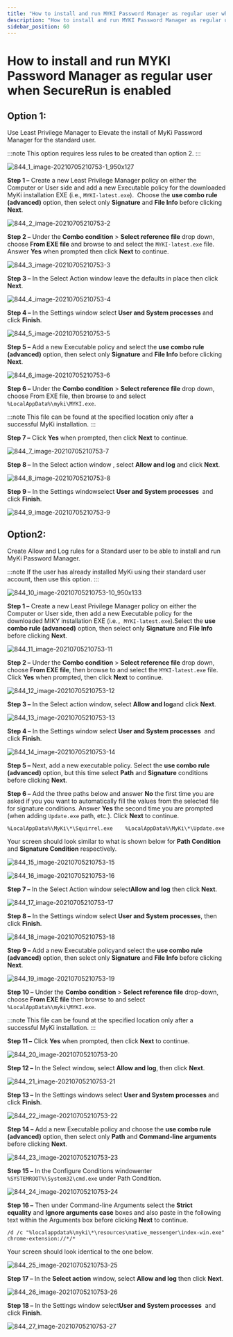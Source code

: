 ```yaml
---
title: "How to install and run MYKI Password Manager as regular user when SecureRun is enabled"
description: "How to install and run MYKI Password Manager as regular user when SecureRun is enabled"
sidebar_position: 60
---
```


# How to install and run MYKI Password Manager as regular user when SecureRun is enabled

## Option 1:

Use Least Privilege Manager to Elevate the install of MyKi Password Manager for the standard user.

:::note
This option requires less rules to be created than option 2.
:::


![844_1_image-20210705210753-1_950x127](/images/endpointpolicymanager/leastprivilege/securerun/844_1_image-20210705210753-1_950x127.webp)

**Step 1 –** Create a new Least Privilege Manager policy on either the Computer or User side and add
a new Executable policy for the downloaded MyKi installation EXE (i.e., `MYKI-latest.exe`).  Choose
the **use combo rule (advanced)** option, then select only **Signature** and **File Info** before
clicking **Next**.

![844_2_image-20210705210753-2](/images/endpointpolicymanager/leastprivilege/securerun/844_2_image-20210705210753-2.webp)

**Step 2 –** Under the **Combo condition** > **Select reference file** drop down, choose **From EXE
file** and browse to and select the `MYKI-latest.exe` file. Answer **Yes** when prompted then click
**Next** to continue.

![844_3_image-20210705210753-3](/images/endpointpolicymanager/leastprivilege/securerun/844_3_image-20210705210753-3.webp)

**Step 3 –** In the Select Action window leave the defaults in place then click **Next**.

![844_4_image-20210705210753-4](/images/endpointpolicymanager/leastprivilege/securerun/844_4_image-20210705210753-4.webp)

**Step 4 –** In the Settings window select **User and System processes** and click **Finish**.

![844_5_image-20210705210753-5](/images/endpointpolicymanager/leastprivilege/securerun/844_5_image-20210705210753-5.webp)

**Step 5 –** Add a new Executable policy and select the **use combo rule (advanced)** option, then
select only **Signature** and **File Info** before clicking **Next**.

![844_6_image-20210705210753-6](/images/endpointpolicymanager/leastprivilege/securerun/844_2_image-20210705210753-2.webp)

**Step 6 –** Under the **Combo condition** > **Select reference file** drop down, choose From EXE
file, then browse to and select `%LocalAppData%\myki\MYKI.exe`.

:::note
This file can be found at the specified location only after a successful MyKi
installation.
:::


**Step 7 –** Click **Yes** when prompted, then click **Next** to continue.

![844_7_image-20210705210753-7](/images/endpointpolicymanager/leastprivilege/securerun/844_3_image-20210705210753-3.webp)

**Step 8 –** In the Select action window , select **Allow and log** and click **Next**.

![844_8_image-20210705210753-8](/images/endpointpolicymanager/leastprivilege/securerun/844_8_image-20210705210753-8.webp)

**Step 9 –** In the Settings windowselect **User and System processes**  and click **Finish**.

![844_9_image-20210705210753-9](/images/endpointpolicymanager/leastprivilege/securerun/844_9_image-20210705210753-9.webp)

## Option2:

Create Allow and Log rules for a Standard user to be able to install and run MyKi Password Manager.

:::note
If the user has already installed MyKi using their standard user account, then use this
option.
:::


![844_10_image-20210705210753-10_950x133](/images/endpointpolicymanager/leastprivilege/securerun/844_10_image-20210705210753-10_950x133.webp)

**Step 1 –** Create a new Least Privilege Manager policy on either the Computer or User side, then
add a new Executable policy for the downloaded MIKY installation EXE
(i.e.`, MYKI-latest.exe`).Select the **use combo rule (advanced)** option, then select only
**Signature** and **File Info** before clicking **Next**.

![844_11_image-20210705210753-11](/images/endpointpolicymanager/leastprivilege/securerun/844_2_image-20210705210753-2.webp)

**Step 2 –** Under the **Combo condition** > **Select reference file** drop down, choose **From EXE
file**, then browse to and select the `MYKI-latest.exe` file. Click **Yes** when prompted, then
click **Next** to continue.

![844_12_image-20210705210753-12](/images/endpointpolicymanager/leastprivilege/securerun/844_3_image-20210705210753-3.webp)

**Step 3 –** In the Select action window, select **Allow and log**and click **Next**.

![844_13_image-20210705210753-13](/images/endpointpolicymanager/leastprivilege/securerun/844_8_image-20210705210753-8.webp)

**Step 4 –** In the Settings window select **User and System processes**  and click **Finish**.

![844_14_image-20210705210753-14](/images/endpointpolicymanager/leastprivilege/securerun/844_14_image-20210705210753-14.webp)

**Step 5 –** Next, add a new executable policy. Select the **use combo rule (advanced)** option, but
this time select **Path** and **Signature** conditions before clicking **Next**.

**Step 6 –** Add the three paths below and answer **No** the first time you are asked if you you
want to automatically fill the values from the selected file for signature conditions. Answer
**Yes** the second time you are prompted (when adding `Update.exe` path, etc.). Click **Next** to
continue.

```
%LocalAppData%\MyKi\*\Squirrel.exe    %LocalAppData%\MyKi\*\Update.exe    %LocalAppData%\myki\Update.exe
```

Your screen should look similar to what is shown below for **Path Condition** and **Signature
Condition** respectively.

![844_15_image-20210705210753-15](/images/endpointpolicymanager/leastprivilege/securerun/844_15_image-20210705210753-15.webp)

![844_16_image-20210705210753-16](/images/endpointpolicymanager/leastprivilege/securerun/844_16_image-20210705210753-16.webp)

**Step 7 –** In the Select Action window select**Allow and log** then click **Next**.

![844_17_image-20210705210753-17](/images/endpointpolicymanager/leastprivilege/securerun/844_8_image-20210705210753-8.webp)

**Step 8 –** In the Settings window select **User and System processes**, then click **Finish**.

![844_18_image-20210705210753-18](/images/endpointpolicymanager/leastprivilege/securerun/844_18_image-20210705210753-18.webp)

**Step 9 –** Add a new Executable policyand select the **use combo rule (advanced)** option, then
select only **Signature** and **File Info** before clicking **Next**.

![844_19_image-20210705210753-19](/images/endpointpolicymanager/leastprivilege/securerun/844_2_image-20210705210753-2.webp)

**Step 10 –** Under the **Combo condition** > **Select reference file** drop-down, choose **From EXE
file** then browse to and select `%LocalAppData%\myki\MYKI.exe`.

:::note
This file can be found at the specified location only after a successful MyKi
installation.
:::


**Step 11 –** Click **Yes** when prompted, then click **Next** to continue.

![844_20_image-20210705210753-20](/images/endpointpolicymanager/leastprivilege/securerun/844_3_image-20210705210753-3.webp)

**Step 12 –** In the Select window, select **Allow and log**, then click **Next**.

![844_21_image-20210705210753-21](/images/endpointpolicymanager/leastprivilege/securerun/844_8_image-20210705210753-8.webp)

**Step 13 –** In the Settings windows select **User and System processes** and click **Finish**.

![844_22_image-20210705210753-22](/images/endpointpolicymanager/leastprivilege/securerun/844_9_image-20210705210753-9.webp)

**Step 14 –** Add a new Executable policy and choose the **use combo rule (advanced)** option, then
select only **Path** and **Command-line arguments** before clicking **Next**.

![844_23_image-20210705210753-23](/images/endpointpolicymanager/leastprivilege/securerun/844_23_image-20210705210753-23.webp)

**Step 15 –** In the Configure Conditions windowenter `%SYSTEMROOT%\System32\cmd.exe` under Path
Condition.

![844_24_image-20210705210753-24](/images/endpointpolicymanager/leastprivilege/securerun/844_24_image-20210705210753-24.webp)

**Step 16 –** Then under Command-line Arguments select the **Strict equality** and **Ignore
arguments case** boxes and also paste in the following text within the Arguments box before clicking
**Next** to continue.

```
/d /c "%localappdata%\myki\*\resources\native_messenger\index-win.exe" chrome-extension://*/*
```

Your screen should look identical to the one below.

![844_25_image-20210705210753-25](/images/endpointpolicymanager/leastprivilege/securerun/844_25_image-20210705210753-25.webp)

**Step 17 –** In the **Select action** window, select **Allow and log** then click **Next**.

![844_26_image-20210705210753-26](/images/endpointpolicymanager/leastprivilege/securerun/844_8_image-20210705210753-8.webp)

**Step 18 –** In the Settings window select**User and System processes**  and click **Finish**.

![844_27_image-20210705210753-27](/images/endpointpolicymanager/leastprivilege/securerun/844_27_image-20210705210753-27.webp)
